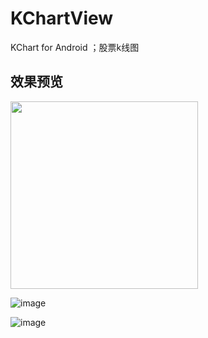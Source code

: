 ﻿# KChartView
KChart for Android ；股票k线图

效果预览
-------  
<div class='row'>
        <img src='https://github.com/tifezh/KChartView/tree/master/kchart/img/demo.gif' width="300px"/>
</div>

![image](https://github.com/silladus/KChartView/blob/master/kchart/img/min.png?raw=true)

![image](https://github.com/silladus/KChartView/blob/master/kchart/img/kline.png?raw=true)
